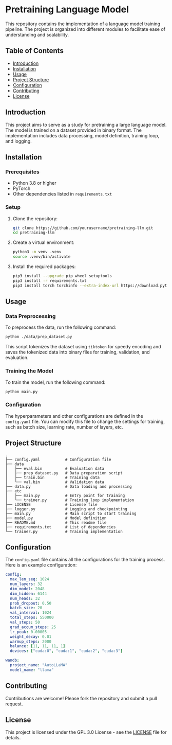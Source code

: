 # Pretraining Language Model

This repository contains the implementation of a language model training pipeline. The project is organized into different modules to facilitate ease of understanding and scalability.

## Table of Contents
- [Introduction](#introduction)
- [Installation](#installation)
- [Usage](#usage)
- [Project Structure](#project-structure)
- [Configuration](#configuration)
- [Contributing](#contributing)
- [License](#license)

## Introduction
This project aims to serve as a study for pretraining a large language model. The model is trained on a dataset provided in binary format. The implementation includes data processing, model definition, training loop, and logging.

## Installation

### Prerequisites
- Python 3.8 or higher
- PyTorch
- Other dependencies listed in `requirements.txt`

### Setup
1. Clone the repository:
   ```bash
   git clone https://github.com/yourusername/pretraining-llm.git
   cd pretraining-llm
   ```

2. Create a virtual environment:
   ```bash
   python3 -m venv .venv
   source .venv/bin/activate
   ```

3. Install the required packages:
   ```bash
   pip3 install --upgrade pip wheel setuptools
   pip3 install -r requirements.txt
   pip3 install torch torchinfo --extra-index-url https://download.pytorch.org/whl/cu121
   ```

## Usage

### Data Preprocessing
To preprocess the data, run the following command:
```bash
python ./data/prep_dataset.py
```
This script tokenizes the dataset using `tiktoken` for speedy encoding and saves the tokenized data into binary files for training, validation, and evaluation.

### Training the Model
To train the model, run the following command:
```bash
python main.py
```

### Configuration
The hyperparameters and other configurations are defined in the `config.yaml` file. You can modify this file to change the settings for training, such as batch size, learning rate, number of layers, etc.

## Project Structure
```
.
├── config.yaml           # Configuration file
├── data
│   ├── eval.bin          # Evaluation data
│   ├── prep_dataset.py   # Data preparation script
│   ├── train.bin         # Training data
│   └── val.bin           # Validation data
├── data.py               # Data loading and processing
├── etc
│   ├── main.py           # Entry point for training
│   └── trainer.py        # Training loop implementation
├── LICENSE               # License file
├── logger.py             # Logging and checkpointing
├── main.py               # Main script to start training
├── model.py              # Model definition
├── README.md             # This readme file
├── requirements.txt      # List of dependencies
└── trainer.py            # Training implementation
```

## Configuration
The `config.yaml` file contains all the configurations for the training process. Here is an example configuration:

```yaml
config:
  max_len_seq: 1024 
  num_layers: 32
  dim_model: 2048 
  dim_hidden: 6144 
  num_heads: 32
  prob_dropout: 0.50
  batch_size: 20 
  val_interval: 1024 
  total_steps: 550000
  val_steps: 50 
  grad_accum_steps: 25
  lr_peak: 0.00005
  weight_decay: 0.01
  warmup_steps: 2000 
  balance: [11, 11, 11, 1]
  devices: ["cuda:0", "cuda:1", "cuda:2", "cuda:3"]

wandb:
  project_name: "AutoLLaMA"
  model_name: "llama"
```

## Contributing
Contributions are welcome! Please fork the repository and submit a pull request.

## License
This project is licensed under the GPL 3.0 License - see the [LICENSE](LICENSE) file for details.